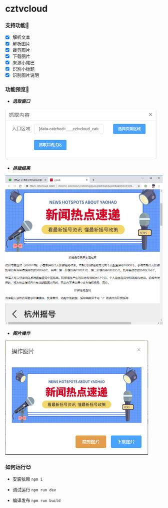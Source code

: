 # cztvcloud

### 支持功能💖

* [x] 解析文本
* [x] 解析图片
* [x] 裁剪图片
* [x] 下载图片
* [x] 来源小尾巴
* [x] 识别小标题
* [x] 识别图片说明

### 功能预览🎈

* _**选取窗口**_

![](./images/select.png)

* _**排版结果**_

![](./images/analysis.png)

* _**图片操作**_

![](./images/operate.png)

### 如何运行😊

* 安装依赖
`npm i`

* 调试运行
`npm run dev`

* 编译发布
`npm run build`